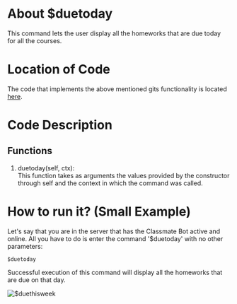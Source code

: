 # About $duetoday
This command lets the user display all the homeworks that are due today for all the courses. 

# Location of Code
The code that implements the above mentioned gits functionality is located [here](https://github.com/War-Keeper/ClassMateBot/blob/main/cogs/deadline.py).

# Code Description
## Functions
1. duetoday(self, ctx): <br>
This function takes as arguments the values provided by the constructor through self and the context in which the command was called. 

# How to run it? (Small Example)
Let's say that you are in the server that has the Classmate Bot active and online. All you have to do is 
enter the command '$duetoday' with no other parameters:

```
$duetoday
```
Successful execution of this command will display all the homeworks that are due on that day.

![$duethisweek](https://github.com/War-Keeper/ClassMateBot/blob/main/data/media/duetoday.gif)